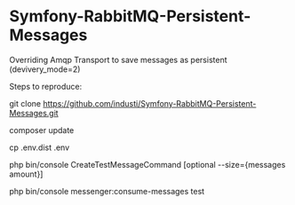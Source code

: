 # Symfony-RabbitMQ-Persistent-Messages

Overriding Amqp Transport to save messages as persistent (devivery_mode=2)

Steps to reproduce:

git clone https://github.com/industi/Symfony-RabbitMQ-Persistent-Messages.git

composer update

cp .env.dist .env

php bin/console CreateTestMessageCommand [optional --size={messages amount}]

php bin/console messenger:consume-messages test
